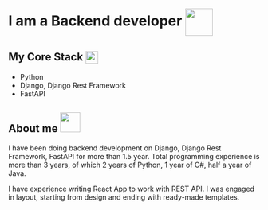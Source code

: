# I am a Backend developer <img align=center src="https://media.giphy.com/media/hS42TuYYnANLFR9IRQ/giphy.gif" width="55"/>

## My Core Stack <img align=center src="https://media.giphy.com/media/LMt9638dO8dftAjtco/giphy.gif" width="25"/>
- Python 
- Django, Django Rest Framework
- FastAPI

## About me <img src="https://media.giphy.com/media/k76eCxLAYwyjyFXClf/giphy.gif" width="40"/>
I have been doing backend development on Django, Django Rest Framework, FastAPI for more than 1.5 year. Total programming experience is more than 3 years, of which 2 years of Python, 1 year of C#, half a year of Java.

I have experience writing React App to work with REST API. I was engaged in layout, starting from design and ending with ready-made templates.
